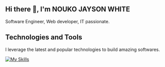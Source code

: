 ## Hi there 👋, I'm NOUKO JAYSON WHITE
Software Engineer, Web developer, IT passionate.

## Technologies and Tools
I leverage the latest and popular technologies to build amazing softwares.

[![My Skills](https://skillicons.dev/icons?i=js,html,css,notion,php,react,git,github,nodejs,bootstrap,wordpress,postman,vscode,py,npm,figma)](https://skillicons.dev)
